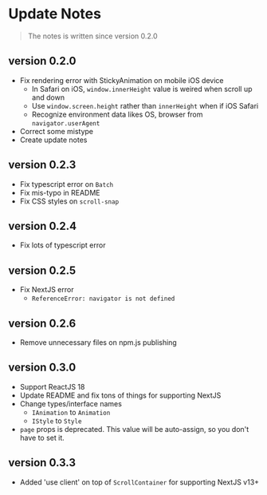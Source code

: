 # Update Notes

> The notes is written since version 0.2.0

## version 0.2.0

- Fix rendering error with StickyAnimation on mobile iOS device
  - In Safari on iOS, `window.innerHeight` value is weired when scroll up and down
  - Use `window.screen.height` rather than `innerHeight` when if iOS Safari
  - Recognize environment data likes OS, browser from `navigator.userAgent`
- Correct some mistype
- Create update notes

## version 0.2.3

- Fix typescript error on `Batch`
- Fix mis-typo in README
- Fix CSS styles on `scroll-snap`


## version 0.2.4

- Fix lots of typescript error

## version 0.2.5

- Fix NextJS error
  - `ReferenceError: navigator is not defined`

## version 0.2.6

- Remove unnecessary files on npm.js publishing

## version 0.3.0

- Support ReactJS 18
- Update README and fix tons of things for supporting NextJS
- Change types/interface names
  - `IAnimation` to `Animation`
  - `IStyle` to `Style`
- `page` props is deprecated. This value will be auto-assign, so you don't have to set it.

## version 0.3.3

- Added 'use client' on top of `ScrollContainer` for supporting NextJS v13+
